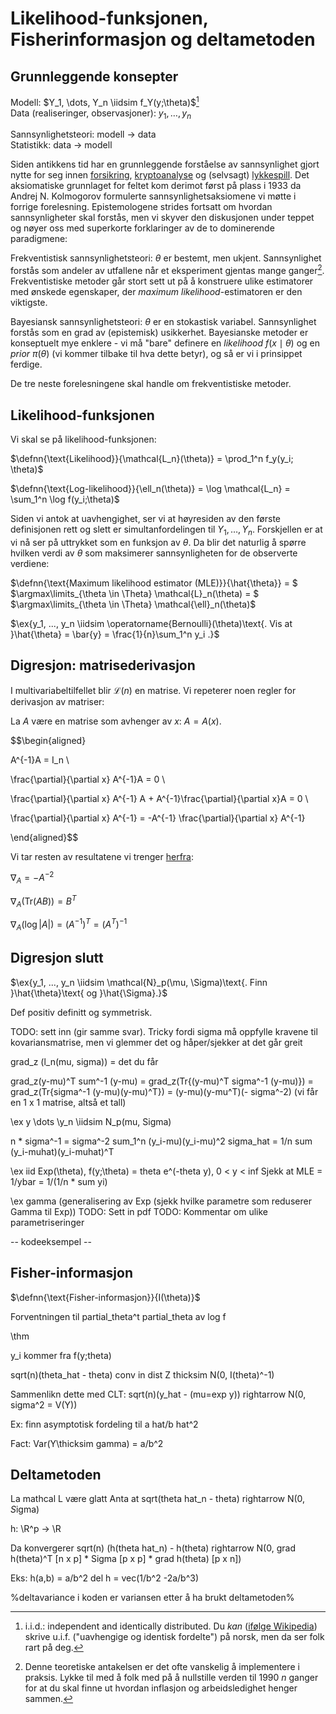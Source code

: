 $\newcommand{\hdr}[4]{\color{#2}\boxed{#1\ |\ \textcolor{black}{#3} #4}\color{black} }$

$\newcommand{\defn}[1]{\hdr{D}{fdc086}{#1}{}}$
$\newcommand{\defnn}[2]{\hdr{D}{fdc086}{#1}{\ |\ \textcolor{black}{#2}}}$
$\newcommand{\thm}[1]{\hdr{T}{7fc97f}{#1}{}}$
$\newcommand{\ex}[1]{\hdr{E}{ae9ed4}{#1}{}}$
$\newcommand{\danger}[2]{\hdr{\textbf{☡}}{cc0000}{#1}{\textcolor{cc0000}{\textbf{☡}}}}$
$\renewcommand{\P}{\mathbb{P}}$

$\newcommand{\iidsim}{\overset{\mathrm{iid}}{\sim}}$

# Likelihood-funksjonen, Fisherinformasjon og deltametoden
## Grunnleggende konsepter
Modell: $Y_1, \dots, Y_n \iidsim f_Y(y;\theta)$[^1]\
Data (realiseringer, observasjoner): $y_1, \dots, y_n$

Sannsynlighetsteori: modell $\rightarrow$ data\
Statistikk: data $\rightarrow$ modell

Siden antikkens tid har en grunnleggende forståelse av sannsynlighet gjort nytte for seg innen [forsikring](https://en.wikipedia.org/wiki/History_of_insurance), [kryptoanalyse](https://en.wikipedia.org/wiki/Al-Kindi#Cryptography) og (selvsagt) [lykkespill](https://en.wikipedia.org/wiki/De_vetula#Non-poetic_content). Det aksiomatiske grunnlaget for feltet kom derimot først på plass i 1933 da Andrej N. Kolmogorov formulerte sannsynlighetsaksiomene vi møtte i forrige forelesning. Epistemologene strides fortsatt om hvordan sannsynligheter skal forstås, men vi skyver den diskusjonen under teppet og nøyer oss med superkorte forklaringer av de to dominerende paradigmene:

Frekventistisk sannsynlighetsteori: $\theta$ er bestemt, men ukjent. Sannsynlighet forstås som andeler av utfallene når et eksperiment gjentas mange ganger[^2]. Frekventistiske metoder går stort sett ut på å konstruere ulike estimatorer med ønskede egenskaper, der *maximum likelihood*-estimatoren er den viktigste.


Bayesiansk sannsynlighetsteori: $\theta$ er en stokastisk variabel. Sannsynlighet forstås som en grad av (epistemisk) usikkerhet. Bayesianske metoder er konseptuelt mye enklere - vi må "bare" definere en *likelihood* $f(x \mid \theta)$ og en *prior* $\pi (\theta)$ (vi kommer tilbake til hva dette betyr), og så er vi i prinsippet ferdige.

De tre neste forelesningene skal handle om frekventistiske metoder.

## Likelihood-funksjonen

Vi skal se på likelihood-funksjonen:

$\defnn{\text{Likelihood}}{\mathcal{L_n}(\theta)} = \prod_1^n f_y(y_i; \theta)$

$\defnn{\text{Log-likelihood}}{\ell_n(\theta)} = \log \mathcal{L_n} = \sum_1^n \log f(y_i;\theta)$

Siden vi antok at uavhengighet, ser vi at høyresiden av den første definisjonen rett og slett er simultanfordelingen til $Y_1, \dots, Y_n$. Forskjellen er at vi nå ser på uttrykket som en funksjon av $\theta$. Da blir det naturlig å spørre hvilken verdi av $\theta$ som maksimerer sannsynligheten for de observerte verdiene:

$\defnn{\text{Maximum likelihood estimator (MLE)}}{\hat{\theta}} = $ $\argmax\limits_{\theta \in \Theta} \mathcal{L}_n(\theta) = $
$\argmax\limits_{\theta \in \Theta} \mathcal{\ell}_n(\theta)$

$\ex{y_1, ..., y_n \iidsim \operatorname{Bernoulli}(\theta)\text{. Vis at }\hat{\theta} = \bar{y} = \frac{1}{n}\sum_1^n y_i .}$

## Digresjon: matrisederivasjon

I multivariabeltilfellet blir $\mathcal{L}(n)$ en matrise. Vi repeterer noen regler for derivasjon av matriser:

La $A$ være en matrise som avhenger av $x$: $A = A(x)$.

$$\begin{aligned}

A^{-1}A = I_n \\

\frac{\partial}{\partial x} A^{-1}A = 0 \\

\frac{\partial}{\partial x} A^{-1} A + A^{-1}\frac{\partial}{\partial x}A = 0 \\

\frac{\partial}{\partial x} A^{-1} = -A^{-1} \frac{\partial}{\partial x} A^{-1}

\end{aligned}$$

Vi tar resten av resultatene vi trenger [herfra](https://www.math.uwaterloo.ca/~hwolkowi/matrixcookbook.pdf):

$\nabla_A = -A^{-2}$

$\nabla_A(\mathrm{Tr}(AB)) = B^T$

$\nabla_A(\log |A|) = (A^{-1})^T = (A^T)^{-1}$

## Digresjon slutt

$\ex{y_1, ..., y_n \iidsim \mathcal{N}_p(\mu, \Sigma)\text{. Finn }\hat{\theta}\text{ og }\hat{\Sigma}.}$

Def positiv definitt og symmetrisk.

TODO: sett inn  (gir samme svar). Tricky fordi sigma må oppfylle kravene til kovariansmatrise, men vi glemmer det og håper/sjekker at det går greit

grad_z (l_n(mu, sigma)) = det du får

grad_z(y-mu)^T sum^-1 (y-mu)
= grad_z(Tr{(y-mu)^T sigma^-1 (y-mu)})
= grad_z(Tr{sigma^-1 (y-mu)(y-mu)^T})
= (y-mu)(y-mu^T)(- sigma^-2) (vi får en 1 x 1 matrise, altså et tall)

\ex y \dots \y_n \iidsim N_p(mu, Sigma)

n * sigma^-1 = sigma^-2 sum_1^n (y_i-mu)(y_i-mu)^2
sigma_hat = 1/n sum (y_i-muhat)(y_i-muhat)^T

\ex iid Exp(\theta), f(y;\theta) = theta e^(-theta y), 0 < y < inf
Sjekk at MLE = 1/ybar = 1/(1/n * sum yi)

\ex gamma (generalisering av Exp (sjekk hvilke parametre som reduserer Gamma til Exp))
TODO: Sett in pdf
TODO: Kommentar om ulike parametriseringer

-- kodeeksempel --

## Fisher-informasjon

$\defnn{\text{Fisher-informasjon}}{I(\theta)}$

Forventningen til partial_theta^t partial_theta av log f

\thm

y_i kommer fra f(y;theta)

sqrt(n)(theta_hat - theta) conv in dist Z thicksim N(0, I(theta)^-1)

Sammenlikn dette med CLT: sqrt(n)(y_hat - (mu=exp y)) rightarrow N(0, sigma^2 = V(Y))

Ex: finn asymptotisk fordeling til a hat/b hat^2

Fact: Var(Y\thicksim gamma) = a/b^2

## Deltametoden
La mathcal L være glatt
Anta at sqrt(theta hat_n - theta) rightarrow N(0, *S*igma)

h: \R^p -> \R

Da konvergerer sqrt(n) (h(theta hat_n) - h(theta) rightarrow N(0, grad h(theta)^T [n x p] * Sigma [p x p] * grad h(theta) [p x n])

Eks: h(a,b) = a/b^2
del h = vec(1/b^2 -2a/b^3)

%deltavariance i koden er variansen etter å ha brukt deltametoden%


[^1]: $\mathrm{i.i.d.}:$ independent and identically distributed. Du *kan* ([ifølge Wikipedia](https://no.wikipedia.org/wiki/Uavhengige,_identisk_fordelte_variabler)) skrive $\mathrm{u.i.f.}$ ("uavhengige og identisk fordelte") på norsk, men da ser folk rart på deg.

[^2]: Denne teoretiske antakelsen er det ofte vanskelig å implementere i praksis. Lykke til med å folk med på å nullstille verden til 1990 $n$ ganger for at du skal finne ut hvordan inflasjon og arbeidsledighet henger sammen.